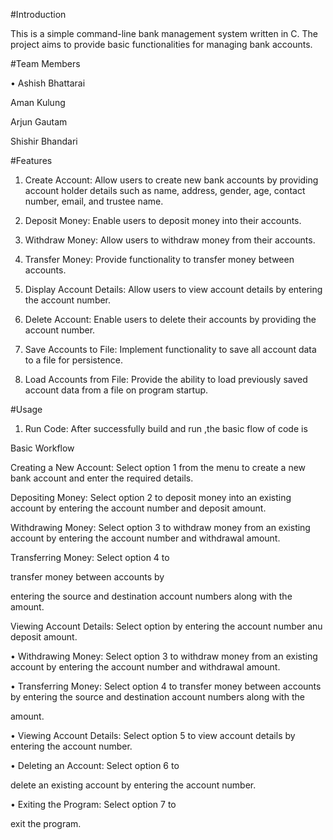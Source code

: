 #Introduction

This is a simple command-line bank management system written in C. The project aims to provide basic functionalities for managing bank accounts.

#Team Members

• Ashish Bhattarai

Aman Kulung

Arjun Gautam

Shishir Bhandari

#Features

1. Create Account: Allow users to create new bank accounts by providing account holder details such as name, address, gender, age, contact number, email, and trustee name.

2. Deposit Money: Enable users to deposit money into their accounts.

3. Withdraw Money: Allow users to withdraw money from their accounts.

4. Transfer Money: Provide functionality to transfer money between accounts.

5. Display Account Details: Allow users to view account details by entering the account number.

6. Delete Account: Enable users to delete their accounts by providing the account number.

7. Save Accounts to File: Implement functionality to save all account data to a file for persistence.

8. Load Accounts from File: Provide the ability to load previously saved account data from a file on program startup.

#Usage

1. Run Code: After successfully build and run ,the basic flow of code is 

Basic Workflow

Creating a New Account: Select option 1 from the menu to create a new bank account and enter the required details.

Depositing Money: Select option 2 to deposit money into an existing account by entering the account number and deposit amount.

Withdrawing Money: Select option 3 to withdraw money from an existing account by entering the account number and withdrawal amount.

Transferring Money: Select option 4 to

transfer money between accounts by

entering the source and destination account numbers along with the amount.

Viewing Account Details: Select option by entering the account number anu deposit amount.

• Withdrawing Money: Select option 3 to withdraw money from an existing account by entering the account number and withdrawal amount.

• Transferring Money: Select option 4 to transfer money between accounts by entering the source and destination account numbers along with the

amount.

• Viewing Account Details: Select option 5 to view account details by entering the account number.

• Deleting an Account: Select option 6 to

delete an existing account by entering the account number.

• Exiting the Program: Select option 7 to

exit the program.
